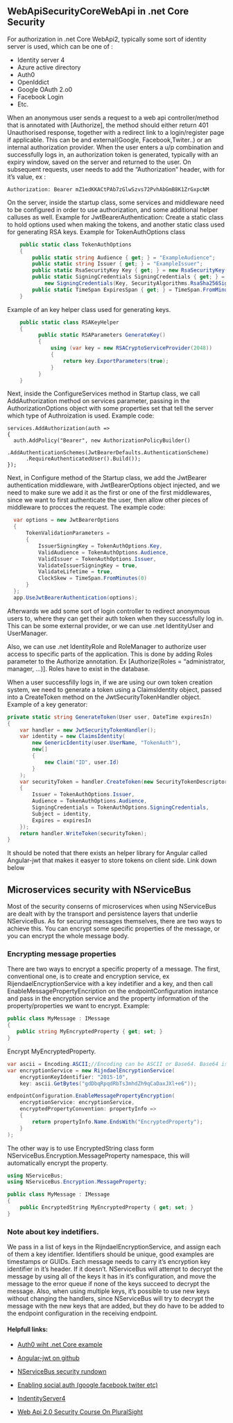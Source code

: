 ## WebApiSecurityCoreWebApi in .net Core Security

For authorization in .net Core WebApi2, typically some sort of identity server is used, which can be one of : 
*	Identity server 4
*	Azure active directory
*	Auth0
*	OpenIddict
*	Google OAuth 2.o0
*	Facebook Login
* Etc.

When an anonymous user sends a request to a web api controller/method that is annotated with [Authorize], the method should either return 401 Unauthorised response, together with a redirect link to a login/register page if applicable. This can be and external(Google, Facebook,Twiter..) or an internal authorization provider.  When the user enters a u/p combination and successfully logs in, an authorization token is generated, typically with an expiry window, saved on the server and returned to the user. On subsequent requests, user needs to add the “Authorization” header, with <type> <token> for it’s value, ex : 

```http
Authorization: Bearer mZ1edKKACtPAb7zGlwSzvs72PvhAbGmB8K1ZrGxpcNM
```

On the server, inside the startup class, some services and middleware need to be configured in order to use authorization, and some additional helper calluses as well.
Example for JwtBearerAuthentication:
Create a static class to hold options used when making the tokens,  and another static class used for generating RSA keys.
Example for TokenAuthOptions class

```C#
    public static class TokenAuthOptions
    {
        public static string Audience { get; } = "ExampleAudience";
        public static string Issuer { get; } = "ExampleIssuer";
        public static RsaSecurityKey Key { get; } = new RsaSecurityKey(RSAKeyHelper.GenerateKey());
        public static SigningCredentials SigningCredentials { get; } =
            new SigningCredentials(Key, SecurityAlgorithms.RsaSha256Signature);
        public static TimeSpan ExpiresSpan { get; } = TimeSpan.FromMinutes(30);
    }
```

Example of an key helper class used for generating keys.

```C#
    public static class RSAKeyHelper
    {
          public static RSAParameters GenerateKey()
          {
              using (var key = new RSACryptoServiceProvider(2048))
              {
                  return key.ExportParameters(true);
              }
          }
    }
```

Next, inside the ConfigureServices method in Startup class, we call AddAuthorization method on services  parameter, passing in the AuthorizationOptions object with some properties set that tell the server which type of Authroization is used. 
Example code:

```#
services.AddAuthorization(auth =>
{
  auth.AddPolicy("Bearer", new AuthorizationPolicyBuilder()
      .AddAuthenticationSchemes(JwtBearerDefaults.AuthenticationScheme)
      .RequireAuthenticatedUser().Build());
});
```

Next, in Configure method of the Startup class, we add the JwtBearer authentication middleware, with JwtBearerOptions object injected, and we need to make sure we add it as the first or one of the first middlewares, since we want to first authenticate the user, then allow other pieces of middleware to procces the request.
The example code:

```C#
  var options = new JwtBearerOptions
  {
      TokenValidationParameters =
      {
          IssuerSigningKey = TokenAuthOptions.Key,
          ValidAudience = TokenAuthOptions.Audience,
          ValidIssuer = TokenAuthOptions.Issuer,
          ValidateIssuerSigningKey = true,
          ValidateLifetime = true,
          ClockSkew = TimeSpan.FromMinutes(0)
      }
  };
  app.UseJwtBearerAuthentication(options);
```

Afterwards we add some sort of login controller to redirect anonymous users to, where they can get their auth token when they successfully log in. This can be some external provider, or we can use .net IdentityUser and UserManager.

Also, we can use .net IdentityRole and RoleManager to authorize user access to specific parts of the application. This is done by adding Roles parameter to the Authorize annotation. Ex [Authorize(Roles = “administrator, manager, …)]. Roles have to exist in the database.

When a user successfilly logs in, if we are using our own token creation system, we need to generate a token using a ClaimsIdentity object, passed into a CreateToken method on the JwtSecurityTokenHandler object.
Example of a key generator:

```C#
private static string GenerateToken(User user, DateTime expiresIn)
{
    var handler = new JwtSecurityTokenHandler();
    var identity = new ClaimsIdentity(
        new GenericIdentity(user.UserName, "TokenAuth"),
        new[]
        {
            new Claim("ID", user.Id)
        }
    );
    var securityToken = handler.CreateToken(new SecurityTokenDescriptor
    {
        Issuer = TokenAuthOptions.Issuer,
        Audience = TokenAuthOptions.Audience,
        SigningCredentials = TokenAuthOptions.SigningCredentials,
        Subject = identity,
        Expires = expiresIn
    });
    return handler.WriteToken(securityToken);
}
```

It should be noted that there exists an helper library for Angular called Angular-jwt that makes it easyer to store
tokens on client side. Link down below

## Microservices security with NServiceBus

Most of the security conserns of microservices when using NServiceBus are dealt with by 
the transport and persistence layers that underlie NServiceBus. As for securing messages themselves, 
there are two ways to achieve this. You can encrypt some specific properties of the message, or you can encrypt the whole message body.

### Encrypting message properties
There are two ways to encrypt a specific property of a message. The first, conventional one, is to create and encryption service, ex RijendaelEncryptionService with a key indetifier and a key, and then call EnableMessagePropertyEncription on the endpointConfiguration instance and pass in the encryption service and the property information of the property/properties we  want to encrypt.
Example:

```C#
public class MyMessage : IMessage
{
   public string MyEncryptedProperty { get; set; }
}
```

Encrypt MyEncryptedProperty.

```C#
var ascii = Encoding.ASCII;//Encoding can be ASCII or Base64. Base64 is recommended 
var encryptionService = new RijndaelEncryptionService(
    encryptionKeyIdentifier: "2015-10",
    key: ascii.GetBytes("gdDbqRpqdRbTs3mhdZh9qCaDaxJXl+e6"));

endpointConfiguration.EnableMessagePropertyEncryption(
    encryptionService: encryptionService,
    encryptedPropertyConvention: propertyInfo =>
    {
        return propertyInfo.Name.EndsWith("EncryptedProperty");
    }
);
```


The other way is to use EncryptedString class form NServiceBus.Encryption.MessageProperty namespace, 
this will automatically encrypt the property.
 
 
```C#
using NServiceBus;
using NServiceBus.Encryption.MessageProperty;

public class MyMessage : IMessage
{
    public EncryptedString MyEncryptedProperty { get; set; }
}
```

### Note about key indetifiers.
We pass in a list of keys in the RijndaelEncryptionService, and assign each of them a key identifier. 
Identifiers should be unique, good examples are timestamps or GUIDs. Each message needs to carry it’s encryption key identifier in it’s header. If it doesn’t. NServiceBus will attempt to decrypt the message by using all of the keys it has in it’s configuration, and move the message to the error queue if none of the keys succeed to decrypt the message. Also, when using multiple keys, it’s possible to use new keys without changing the handlers, since NServiceBus will try to decrypt the message with the new keys that are added, but they do have to be added to the endpoint configuration in the receiving endpoint.


#### Helpfull links:
* [Auth0 wiht .net Core example](https://auth0.com/blog/asp-dot-net-core-authentication-tutorial/)

* [Angular-jwt on github](https://github.com/auth0/angular2-jwt/)

* [NServiceBus security rundown](https://docs.particular.net/nservicebus/security/)

* [Enabling social auth (google,facebook,twiter etc)](https://docs.microsoft.com/en-us/aspnet/core/security/authentication/social/)

* [IndentityServer4](https://identityserver4.readthedocs.io/en/release/)

* [Web Api 2.0 Security Course On PluralSight](https://app.pluralsight.com/library/courses/webapi-v2-security/table-of-contents)
